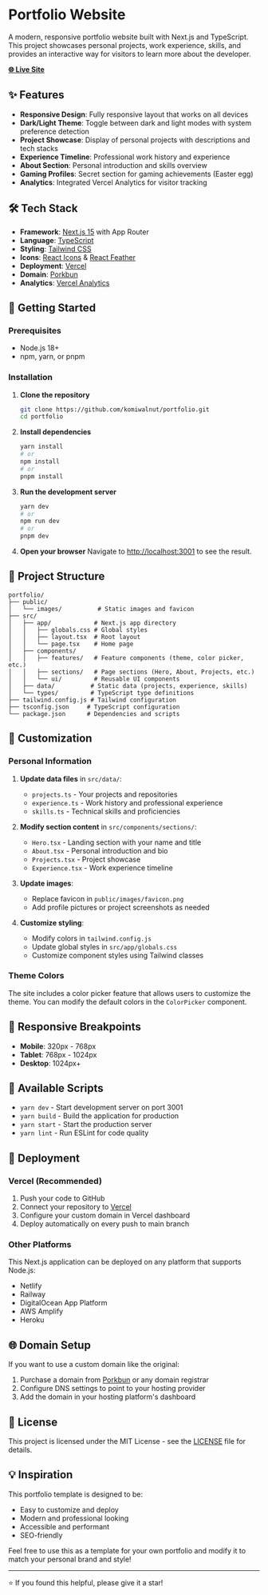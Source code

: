 # Portfolio Website

A modern, responsive portfolio website built with Next.js and TypeScript. This project showcases personal projects, work experience, skills, and provides an interactive way for visitors to learn more about the developer.

**[🌐 Live Site](https://www.komiwalnut.dev/)**

## ✨ Features

- **Responsive Design**: Fully responsive layout that works on all devices
- **Dark/Light Theme**: Toggle between dark and light modes with system preference detection
- **Project Showcase**: Display of personal projects with descriptions and tech stacks
- **Experience Timeline**: Professional work history and experience
- **About Section**: Personal introduction and skills overview
- **Gaming Profiles**: Secret section for gaming achievements (Easter egg)
- **Analytics**: Integrated Vercel Analytics for visitor tracking

## 🛠️ Tech Stack

- **Framework**: [Next.js 15](https://nextjs.org/) with App Router
- **Language**: [TypeScript](https://www.typescriptlang.org/)
- **Styling**: [Tailwind CSS](https://tailwindcss.com/)
- **Icons**: [React Icons](https://react-icons.github.io/react-icons/) & [React Feather](https://feathericons.com/)
- **Deployment**: [Vercel](https://vercel.com/)
- **Domain**: [Porkbun](https://porkbun.com/)
- **Analytics**: [Vercel Analytics](https://vercel.com/analytics)

## 🚀 Getting Started

### Prerequisites

- Node.js 18+ 
- npm, yarn, or pnpm

### Installation

1. **Clone the repository**
   ```bash
   git clone https://github.com/komiwalnut/portfolio.git
   cd portfolio
   ```

2. **Install dependencies**
   ```bash
   yarn install
   # or
   npm install
   # or
   pnpm install
   ```

3. **Run the development server**
   ```bash
   yarn dev
   # or
   npm run dev
   # or
   pnpm dev
   ```

4. **Open your browser**
   Navigate to [http://localhost:3001](http://localhost:3001) to see the result.

## 📁 Project Structure

```
portfolio/
├── public/
│   └── images/          # Static images and favicon
├── src/
│   ├── app/            # Next.js app directory
│   │   ├── globals.css # Global styles
│   │   ├── layout.tsx  # Root layout
│   │   └── page.tsx    # Home page
│   ├── components/
│   │   ├── features/   # Feature components (theme, color picker, etc.)
│   │   ├── sections/   # Page sections (Hero, About, Projects, etc.)
│   │   └── ui/         # Reusable UI components
│   ├── data/          # Static data (projects, experience, skills)
│   └── types/         # TypeScript type definitions
├── tailwind.config.js # Tailwind configuration
├── tsconfig.json     # TypeScript configuration
└── package.json      # Dependencies and scripts
```

## 🎨 Customization

### Personal Information

1. **Update data files** in `src/data/`:
   - `projects.ts` - Your projects and repositories
   - `experience.ts` - Work history and professional experience
   - `skills.ts` - Technical skills and proficiencies

2. **Modify section content** in `src/components/sections/`:
   - `Hero.tsx` - Landing section with your name and title
   - `About.tsx` - Personal introduction and bio
   - `Projects.tsx` - Project showcase
   - `Experience.tsx` - Work experience timeline

3. **Update images**:
   - Replace favicon in `public/images/favicon.png`
   - Add profile pictures or project screenshots as needed

4. **Customize styling**:
   - Modify colors in `tailwind.config.js`
   - Update global styles in `src/app/globals.css`
   - Customize component styles using Tailwind classes

### Theme Colors

The site includes a color picker feature that allows users to customize the theme. You can modify the default colors in the `ColorPicker` component.

## 📱 Responsive Breakpoints

- **Mobile**: 320px - 768px
- **Tablet**: 768px - 1024px  
- **Desktop**: 1024px+

## 🔧 Available Scripts

- `yarn dev` - Start development server on port 3001
- `yarn build` - Build the application for production
- `yarn start` - Start the production server
- `yarn lint` - Run ESLint for code quality

## 🚀 Deployment

### Vercel (Recommended)

1. Push your code to GitHub
2. Connect your repository to [Vercel](https://vercel.com/)
3. Configure your custom domain in Vercel dashboard
4. Deploy automatically on every push to main branch

### Other Platforms

This Next.js application can be deployed on any platform that supports Node.js:
- Netlify
- Railway
- DigitalOcean App Platform
- AWS Amplify
- Heroku

## 🌐 Domain Setup

If you want to use a custom domain like the original:

1. Purchase a domain from [Porkbun](https://porkbun.com/) or any domain registrar
2. Configure DNS settings to point to your hosting provider
3. Add the domain in your hosting platform's dashboard

## 📄 License

This project is licensed under the MIT License - see the [LICENSE](LICENSE) file for details.

## 💡 Inspiration

This portfolio template is designed to be:
- Easy to customize and deploy
- Modern and professional looking
- Accessible and performant
- SEO-friendly

Feel free to use this as a template for your own portfolio and modify it to match your personal brand and style!

---

⭐ If you found this helpful, please give it a star!
